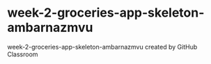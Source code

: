 # week-2-groceries-app-skeleton-ambarnazmvu
week-2-groceries-app-skeleton-ambarnazmvu created by GitHub Classroom
